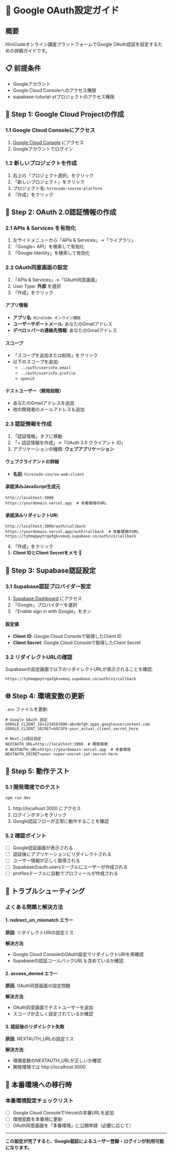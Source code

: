 # 🔐 Google OAuth設定ガイド

## 概要
HiroCodeオンライン講座プラットフォームでGoogle OAuth認証を設定するための詳細ガイドです。

## 📋 前提条件
- Googleアカウント
- Google Cloud Consoleへのアクセス権限
- supabase-tutorial-ytプロジェクトのアクセス権限

## 🚀 Step 1: Google Cloud Projectの作成

### 1.1 Google Cloud Consoleにアクセス
1. [Google Cloud Console](https://console.cloud.google.com) にアクセス
2. Googleアカウントでログイン

### 1.2 新しいプロジェクトを作成
1. 右上の「プロジェクト選択」をクリック
2. 「新しいプロジェクト」をクリック
3. プロジェクト名: `hirocode-course-platform`
4. 「作成」をクリック

## 🔑 Step 2: OAuth 2.0認証情報の作成

### 2.1 APIs & Services を有効化
1. 左サイドメニューから「APIs & Services」→「ライブラリ」
2. 「Google+ API」を検索して有効化
3. 「Google Identity」を検索して有効化

### 2.2 OAuth同意画面の設定
1. 「APIs & Services」→「OAuth同意画面」
2. User Type: **外部** を選択
3. 「作成」をクリック

#### アプリ情報
- **アプリ名**: `HiroCode オンライン講座`
- **ユーザーサポートメール**: あなたのGmailアドレス
- **デベロッパーの連絡先情報**: あなたのGmailアドレス

#### スコープ
- 「スコープを追加または削除」をクリック
- 以下のスコープを追加:
  - `../auth/userinfo.email`
  - `../auth/userinfo.profile`
  - `openid`

#### テストユーザー（開発段階）
- あなたのGmailアドレスを追加
- 他の開発者のメールアドレスも追加

### 2.3 認証情報を作成
1. 「認証情報」タブに移動
2. 「+ 認証情報を作成」→「OAuth 2.0 クライアント ID」
3. アプリケーションの種類: **ウェブアプリケーション**

#### ウェブクライアントの詳細
- **名前**: `hirocode-course-web-client`

#### 承認済みJavaScript生成元
```
http://localhost:3000
https://yourdomain.vercel.app  # 本番環境のURL
```

#### 承認済みリダイレクトURI
```
http://localhost:3000/auth/callback
https://yourdomain.vercel.app/auth/callback  # 本番環境のURL
https://tyhmqqwytrqafgkvxmxq.supabase.co/auth/v1/callback
```

4. 「作成」をクリック
5. **Client IDとClient Secretをメモ** 📝

## 🔧 Step 3: Supabase認証設定

### 3.1 Supabase認証プロバイダー設定
1. [Supabase Dashboard](https://supabase.com/dashboard/project/tyhmqqwytrqafgkvxmxq/auth/providers) にアクセス
2. 「Google」プロバイダーを選択
3. 「Enable sign in with Google」をオン

#### 設定値
- **Client ID**: Google Cloud Consoleで取得したClient ID
- **Client Secret**: Google Cloud Consoleで取得したClient Secret

### 3.2 リダイレクトURLの確認
Supabaseの設定画面で以下のリダイレクトURLが表示されることを確認:
```
https://tyhmqqwytrqafgkvxmxq.supabase.co/auth/v1/callback
```

## 🌐 Step 4: 環境変数の更新

`.env` ファイルを更新:

```env
# Google OAuth 設定
GOOGLE_CLIENT_ID=1234567890-abcdefgh.apps.googleusercontent.com
GOOGLE_CLIENT_SECRET=GOCSPX-your_actual_client_secret_here

# Next.js認証設定
NEXTAUTH_URL=http://localhost:3000  # 開発環境
# NEXTAUTH_URL=https://yourdomain.vercel.app  # 本番環境
NEXTAUTH_SECRET=your-super-secret-jwt-secret-here
```

## 🧪 Step 5: 動作テスト

### 5.1 開発環境でのテスト
```bash
npm run dev
```

1. http://localhost:3000 にアクセス
2. ログインボタンをクリック
3. Google認証フローが正常に動作することを確認

### 5.2 確認ポイント
- [ ] Google認証画面が表示される
- [ ] 認証後にアプリケーションにリダイレクトされる
- [ ] ユーザー情報が正しく取得される
- [ ] Supabaseのauth.usersテーブルにユーザーが作成される
- [ ] profilesテーブルに自動でプロフィールが作成される

## 🚨 トラブルシューティング

### よくある問題と解決方法

#### 1. redirect_uri_mismatch エラー
**原因**: リダイレクトURIの設定ミス

**解決方法**:
- Google Cloud ConsoleのOAuth設定でリダイレクトURIを再確認
- Supabaseの認証コールバックURLも含めているか確認

#### 2. access_denied エラー
**原因**: OAuth同意画面の設定問題

**解決方法**:
- OAuth同意画面でテストユーザーを追加
- スコープが正しく設定されているか確認

#### 3. 認証後のリダイレクト失敗
**原因**: NEXTAUTH_URLの設定ミス

**解決方法**:
- 環境変数のNEXTAUTH_URLが正しいか確認
- 開発環境では http://localhost:3000

## 📝 本番環境への移行時

### 本番環境設定チェックリスト
- [ ] Google Cloud ConsoleでVercelの本番URLを追加
- [ ] 環境変数を本番用に更新
- [ ] OAuth同意画面を「本番環境」に公開申請（必要に応じて）

---

**この設定が完了すると、Google認証によるユーザー登録・ログインが利用可能になります。**